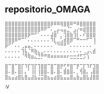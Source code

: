 # repositorio_OMAGA

⣿⣿⣿⣿⣿⣿⣿⣿⣿⣿⣿⣿⣿⣿⡿⠿⠿⢿⣿⣿⠿⠛⠿⣿⣿⣿⣿⣿
⣿⣿⣿⣿⣿⣿⣿⣿⣿⣿⣿⠿⠟⠉⠄⣀⡤⢤⣤⣈⠁⣠⡔⠶⣾⣿⣿⣿
⣿⣿⣿⣿⣿⣿⣿⡿⠛⠋⠁⠄⠄⠄⣼⣿⠁⡀⢹⣿⣷⢹⡇⠄⠎⣿⣿⣿
⣿⣿⣿⠿⠛⠉⠁⠄⠄⠄⠄⠄⠄⠄⠹⣇⣀⣡⣾⣿⡿⠉⠛⠒⠒⠋⠉⢸
⡿⠋⠁⠄⠄⢀⣤⣤⡀⠄⠄⠄⠄⠄⠄⠈⠙⠛⠛⠉⠄⠄⠄⠄⠄⠄⠄⠈
⠄⠄⠄⠄⠄⢹⣧⡈⠿⣷⣄⣀⠄⠄⠄⠄⠄⠄⠄⠄⠄⠄⠄⠄⢀⣠⢄⣾
⠄⠄⠄⠄⠄⠈⠻⢿⣶⣌⣙⡛⠛⠿⠶⠶⠶⠶⠶⠖⣒⣒⣚⣋⡩⢱

⣿⠉⣿⠉⣿⡏⠹⡏⢹⡏⢹⣿⣿⠉⣿⠉⣿⡟⢋⠛⣿⠉⡟⢉⡏⠹⠏⣹⣿
⣿⠄⣿⠄⣿⡇⡄⠁⢸⡇⢸⣿⣿⠄⣿⠄⣿⠄⣿⣿⣿⠄⡀⢻⣿⡄⢠⣿⣿
⣿⣦⣤⣴⣿⣧⣿⣤⣼⣧⣬⣭⣿⣦⣤⣴⣿⣧⣤⣤⣿⣤⣷⣤⣿⣧⣼⣿⣿


:V

